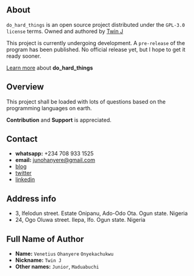 ## About

`do_hard_things` is an open source project distributed under the `GPL-3.0 license` terms. Owned and authored by [Twin J](https://www.linkedin.com/in/juniorohanyere)

This project is currently undergoing development. A `pre-release` of the program has been published. No official release yet, but I hope to get it ready sooner.

[Learn more](https://twinjnr.blogspot.com) about **do_hard_things**

## Overview

This project shall be loaded with lots of questions based on the programming languages on earth.

**Contribution** and **Support** is appreciated.

## Contact

- **whatsapp:** +234 708 933 1525
- **email:** junohanyere@gmail.com
- [blog](https://twinjnr.blogspot.com)
- [twitter](https://twitter.com/JuniorOhanyere)
- [linkedin](https://www.linkedin.com/in/juniorohanyere)

## Address info

- 3, Ifelodun street. Estate Onipanu, Ado-Odo Ota. Ogun state. Nigeria
- 24, Ogo Oluwa street. Ilepa, Ifo. Ogun state. Nigeria

## Full Name of Author

- **Name:** `Venetius` `Ohanyere` `Onyekachukwu`
- **Nickname:** `Twin J`
- **Other names:** `Junior`, `Maduabuchi`
